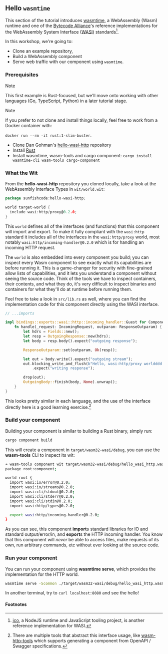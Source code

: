 ## Hello `wasmtime`

This section of the tutorial introduces [wasmtime][wasmtime], a WebAssembly (Wasm) runtime and one of the [Bytecode Alliance][bca]'s reference implementations for the WebAssembly System Interface ([WASI](https://wasi.dev/)) standards[^1].

In this workshop, we're going to:
- Clone an example repository,
- Build a WebAssembly component
- Serve web traffic with our component using `wasmtime`.

[wasmtime]: https://wasmtime.dev
[bca]: https://bytecodealliance.org

### Prerequisites
> [!NOTE]
> This first example is Rust-focused, but we'll move onto working with other languages (Go, TypeScript, Python) in a later tutorial stage.

> [!NOTE]
> If you prefer to not clone and install things locally, feel free to work from a Docker container with:
>
> `docker run --rm -it rust:1-slim-buster`.

- Clone Dan Gohman's [hello-wasi-http](https://github.com/sunfishcode/hello-wasi-http/) repository
- Install [Rust](https://www.rust-lang.org/tools/install)
- Install wasmtime, wasm-tools and cargo component: `cargo install wasmtime-cli wasm-tools cargo-component`

### What the Wit
From the **hello-wasi-http** repository you cloned locally, take a look at the WebAssembly Interface Types in `wit/world.wit`:
```go
package sunfishcode:hello-wasi-http;

world target-world {
  include wasi:http/proxy@0.2.0;
}
```

This `world` defines all of the interfaces (and functions) that this component will import and export. To make it fully compliant with the `wasi:http` standard it includes all of the interfaces in the `wasi:http/proxy` world, most notably `wasi:http/incoming-handler@0.2.0` which is for handling an incoming HTTP request.

The `world` is also embedded into every component you build; you can inspect every Wasm component to see exactly what its capabilities are before running it. This is a game-changer for security with fine-grained allow lists of capabilities, and it lets you understand a component without seeing the source code. Think of the tools we have to inspect containers, their contents, and what they do, it's very difficult to inspect binaries and containers for what they'll do at runtime before running them.

Feel free to take a look in `src/lib.rs` as well, where you can find the implementation code for this component directly using the WASI interface.

```rust
// ...imports

impl bindings::exports::wasi::http::incoming_handler::Guest for Component {
    fn handle(_request: IncomingRequest, outparam: ResponseOutparam) {
        let hdrs = Fields::new();
        let resp = OutgoingResponse::new(hdrs);
        let body = resp.body().expect("outgoing response");

        ResponseOutparam::set(outparam, Ok(resp));

        let out = body.write().expect("outgoing stream");
        out.blocking_write_and_flush(b"Hello, wasi:http/proxy worldddd!\n")
            .expect("writing response");

        drop(out);
        OutgoingBody::finish(body, None).unwrap();
    }
}
```

This looks pretty similar in each language, and the use of the interface directly here is a good learning exercise.[^2]

### Build your component
Building your component is similar to building a Rust binary, simply run:
```bash
cargo component build
```

This will create a component in `target/wasm32-wasi/debug`, you can use the **wasm-tools** CLI to inspect its wit:
```bash
➜ wasm-tools component wit target/wasm32-wasi/debug/hello_wasi_http.wasm
package root:component;

world root {
  import wasi:io/error@0.2.0;
  import wasi:io/streams@0.2.0;
  import wasi:cli/stdout@0.2.0;
  import wasi:cli/stderr@0.2.0;
  import wasi:cli/stdin@0.2.0;
  import wasi:http/types@0.2.0;

  export wasi:http/incoming-handler@0.2.0;
}
```

As you can see, this component **import**s standard libraries for IO and standard output/error/in, and **export**s the HTTP incoming handler. You know that this component will _never_ be able to access files, make requests of its own, run arbitrary commands, etc without ever looking at the source code.

### Run your component
You can run your component using **wasmtime serve**, which provides the implementation for the HTTP world.

```bash
wasmtime serve -Scommon ./target/wasm32-wasi/debug/hello_wasi_http.wasm
```

In another terminal, try to `curl localhost:8080` and see the hello!

#### Footnotes

[^1]: [jco](https://github.com/bytecodealliance/jco), a NodeJS runtime and JavaScript tooling project, is another reference implementation for WASI.
[^2]: There are multiple tools that abstract this interface usage, like [wasm-http-tools](https://github.com/yoshuawuyts/wasm-http-tools) which supports generating a component from OpenAPI / Swagger specifications.
